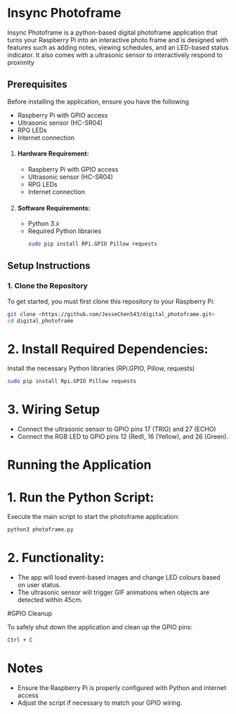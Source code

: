 # Insync Photoframe

Insync Photoframe is a python-based digital photoframe application that turns your Raspberry Pi into an interactive photo frame and is designed with features such as adding notes, viewing schedules, and an LED-based status indicator. It also comes with a ultrasonic sensor to interactively respond to proximity

## Prerequisites
Before installing the application, ensure you have the following
   - Raspberry Pi with GPIO access
   - Ultrasonic sensor (HC-SR04)
   - RPG LEDs
   - Internet connection
1. #### Hardware Requirement:
      - Raspberry Pi with GPIO access
      - Ultrasonic sensor (HC-SR04)
      - RPG LEDs
      - Internet connection
2. #### Software Requirements:
      - Python 3.x
      - Required Python libraries
        ```bash
        sudo pip install RPi.GPIO Pillow requests
        ```

## Setup Instructions

### 1. Clone the Repository

To get started, you must first clone this repository to your Raspberry Pi:
```bash
git clone <https://github.com/JesseChen543/digital_photoframe.git>
cd digital_photoframe
```

# 2. Install Required Dependencies: 
Install the necessary Python libraries (RPi.GPIO, Pillow, requests)
```bash
sudo pip install Rpi.GPIO Pillow requests
```
# 3. Wiring Setup
 - Connect the ultrasonic sensor to GPIO pins 17 (TRIG) and 27 (ECHO)
 - Connect the RGB LED to GPIO pins 12 (Red), 16 (Yellow), and 26 (Green).

# Running the Application
# 1. Run the Python Script:
Execute the main script to start the photoframe application:
```bash
python3 photoframe.py
```
# 2. Functionality:
 - The app will load event-based images and change LED colours based on user status.
 - The ultrasonic sensor will trigger GIF animations when objects are detected within 45cm.

#GPIO Cleanup

To safely shut down the application and clean up the GPIO pins:
```bash
Ctrl + C
```

# Notes
 - Ensure the Raspberry Pi is properly configured with Python and internet access
 - Adjust the script if necessary to match your GPIO wiring.
